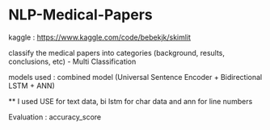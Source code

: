 # NLP-Medical-Papers

kaggle : https://www.kaggle.com/code/bebekjk/skimlit

classify the medical papers into categories (background, results, conclusions, etc) - Multi Classification

models used : combined model (Universal Sentence Encoder + Bidirectional LSTM + ANN)  
 
 ** I used USE for text data, bi lstm for char data and ann for line numbers  

Evaluation : accuracy_score
